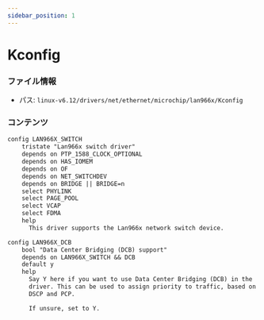 ```yaml
---
sidebar_position: 1
---
```

# Kconfig

### ファイル情報

- パス: `linux-v6.12/drivers/net/ethernet/microchip/lan966x/Kconfig`

### コンテンツ

```txt
config LAN966X_SWITCH
	tristate "Lan966x switch driver"
	depends on PTP_1588_CLOCK_OPTIONAL
	depends on HAS_IOMEM
	depends on OF
	depends on NET_SWITCHDEV
	depends on BRIDGE || BRIDGE=n
	select PHYLINK
	select PAGE_POOL
	select VCAP
	select FDMA
	help
	  This driver supports the Lan966x network switch device.

config LAN966X_DCB
	bool "Data Center Bridging (DCB) support"
	depends on LAN966X_SWITCH && DCB
	default y
	help
	  Say Y here if you want to use Data Center Bridging (DCB) in the
	  driver. This can be used to assign priority to traffic, based on
	  DSCP and PCP.

	  If unsure, set to Y.

```

